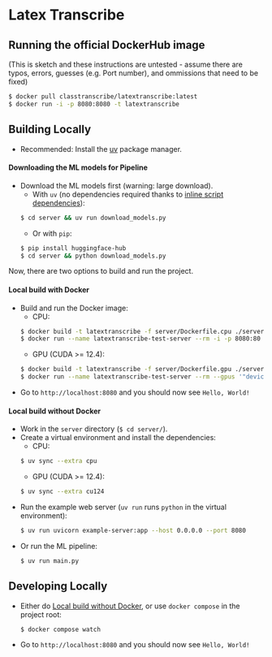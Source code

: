 # Latex Transcribe

## Running the official DockerHub image

(This is sketch and these instructions are untested - assume there are typos, errors, guesses (e.g. Port number), and ommissions that need to be fixed)

```sh
$ docker pull classtranscribe/latextranscribe:latest
$ docker run -i -p 8080:8080 -t latextranscribe
```

## Building Locally
- Recommended: Install the [uv](https://docs.astral.sh/uv/getting-started/installation/#installation-methods) package manager.

#### Downloading the ML models for Pipeline
- Download the ML models first (warning: large download).
    - With `uv` (no dependencies required thanks to [inline script dependencies](https://docs.astral.sh/uv/guides/scripts/#declaring-script-dependencies)):
    ```sh
    $ cd server && uv run download_models.py
    ```
    - Or with `pip`:
    ```sh
    $ pip install huggingface-hub
    $ cd server && python download_models.py
    ```
Now, there are two options to build and run the project.

#### Local build with Docker
- Build and run the Docker image:
    - CPU:
    ```sh
    $ docker build -t latextranscribe -f server/Dockerfile.cpu ./server/
    $ docker run --name latextranscribe-test-server --rm -i -p 8080:80 -t latextranscribe
    ```
    - GPU (CUDA >= 12.4):
    ```sh
    $ docker build -t latextranscribe -f server/Dockerfile.gpu ./server/
    $ docker run --name latextranscribe-test-server --rm --gpus '"device=0"' -i -p 8080:80 -t latextranscribe
    ```
- Go to `http://localhost:8080` and you should now see `Hello, World!`

#### Local build without Docker
- Work in the `server` directory (`$ cd server/`).
- Create a virtual environment and install the dependencies:
    - CPU:
    ```sh
    $ uv sync --extra cpu
    ```
    - GPU (CUDA >= 12.4):
    ```sh
    $ uv sync --extra cu124
    ```
- Run the example web server (`uv run` runs `python` in the virtual environment):
    ```sh
    $ uv run uvicorn example-server:app --host 0.0.0.0 --port 8080
    ```
- Or run the ML pipeline:
    ```sh
    $ uv run main.py
    ```

## Developing Locally
- Either do [Local build without Docker](#local-build-without-docker), or use `docker compose` in the project root:
    ```sh
    $ docker compose watch
    ```
- Go to `http://localhost:8080` and you should now see `Hello, World!`
